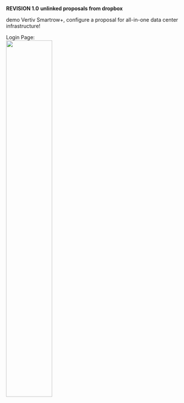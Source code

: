 **REVISION 1.0**
**unlinked proposals from dropbox**

demo Vertiv Smartrow+, configure a proposal for all-in-one data center infrastructure!

Login Page:<br>
<img src="https://res.cloudinary.com/dvmad09wh/image/upload/v1574768139/login_nbbskv.png" width="50%" height="50%" >
